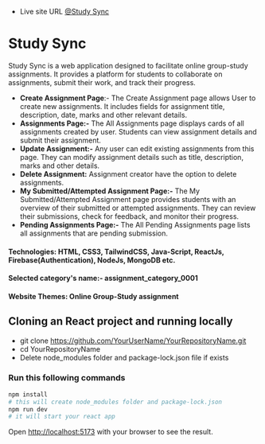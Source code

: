 - Live site URL [@Study Sync](https://study-sync-97408.web.app/)

# Study Sync

Study Sync is a web application designed to facilitate online group-study assignments. It provides a platform for students to collaborate on assignments, submit their work, and track their progress.


- **Create Assignment Page**:- The Create Assignment page allows User to create new assignments. It includes fields for assignment title, description, date, marks and other relevant details.
- **Assignments Page:-** The All Assignments page displays cards of all assignments created by user. Students can view assignment details and submit their assignment.
- **Update Assignment:-** Any user can edit existing assignments from this page. They can modify assignment details such as title, description, marks and other details.
- **Delete Assignment:** Assignment creator have the option to delete assignments.
- **My Submitted/Attempted Assignment Page:-** The My Submitted/Attempted Assignment page provides students with an overview of their submitted or attempted assignments. They can review their submissions, check for feedback, and monitor their progress.
- **Pending Assignments Page:-** The All Pending Assignments page lists all assignments that are pending submission.

#### Technologies: HTML, CSS3, TailwindCSS, Java-Script, ReactJs, Firebase(Authentication), NodeJs, MongoDB etc.

#### Selected category's name:- assignment_category_0001

#### Website Themes: Online Group-Study assignment

## Cloning an React project and running locally
- git clone https://github.com/YourUserName/YourRepositoryName.git
- cd YourRepositoryName
- Delete node_modules folder and package-lock.json file if exists

### Run this following commands
```bash
npm install
# this will create node_modules folder and package-lock.json
npm run dev
# it will start your react app
```
Open [http://localhost:5173](http://localhost:5173) with your browser to see the result.
